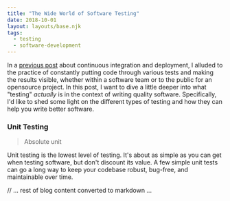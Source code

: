 ```yaml
---
title: "The Wide World of Software Testing"
date: 2018-10-01
layout: layouts/base.njk
tags: 
  - testing
  - software-development
---
```


In a [previous post](https://medium.com/@nirespire/what-is-cicd-concepts-in-continuous-integration-and-deployment-4fe3f6625007) about continuous integration and deployment, I alluded to the practice of constantly putting code through various tests and making the results visible, whether within a software team or to the public for an opensource project. In this post, I want to dive a little deeper into what "testing" *actually* is in the context of writing quality software. Specifically, I'd like to shed some light on the different types of testing and how they can help you write better software.

### Unit Testing

> Absolute unit

Unit testing is the lowest level of testing. It's about as simple as you can get when testing software, but don't discount its value. A few simple unit tests can go a long way to keep your codebase robust, bug-free, and maintainable over time.

// ... rest of blog content converted to markdown ...